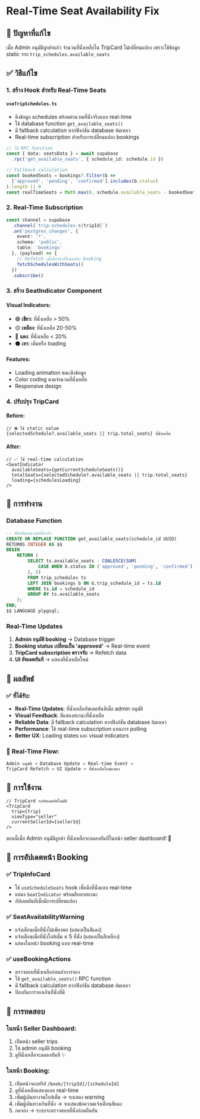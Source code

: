# Real-Time Seat Availability Fix

## 🎯 ปัญหาที่แก้ไข

เมื่อ Admin อนุมัติลูกค้าแล้ว จำนวนที่นั่งเหลือใน TripCard ไม่เปลี่ยนแปลง เพราะใช้ข้อมูล static จาก `trip_schedules.available_seats`

## ✅ วิธีแก้ไข

### 1. **สร้าง Hook สำหรับ Real-Time Seats**

#### `useTripSchedules.ts`
- ดึงข้อมูล schedules พร้อมคำนวณที่นั่งจริงแบบ real-time
- ใช้ database function `get_available_seats()` 
- มี fallback calculation หากฟังก์ชัน database ล้มเหลว
- Real-time subscription สำหรับการเปลี่ยนแปลง bookings

```typescript
// ใช้ RPC function
const { data: seatsData } = await supabase
  .rpc('get_available_seats', { schedule_id: schedule.id })

// Fallback calculation
const bookedSeats = bookings?.filter(b => 
  ['approved', 'pending', 'confirmed'].includes(b.status)
).length || 0
const realTimeSeats = Math.max(0, schedule.available_seats - bookedSeats)
```

### 2. **Real-Time Subscription**
```typescript
const channel = supabase
  .channel(`trip-schedules-${tripId}`)
  .on('postgres_changes', {
    event: '*',
    schema: 'public', 
    table: 'bookings'
  }, (payload) => {
    // Refetch เมื่อมีการเปลี่ยนแปลง booking
    fetchSchedulesWithSeats()
  })
  .subscribe()
```

### 3. **สร้าง SeatIndicator Component**

#### Visual Indicators:
- 🟢 **เขียว**: ที่นั่งเหลือ > 50%
- 🟡 **เหลือง**: ที่นั่งเหลือ 20-50%  
- 🔴 **แดง**: ที่นั่งเหลือ < 20%
- ⚫ **เทา**: เต็มหรือ loading

#### Features:
- Loading animation ขณะดึงข้อมูล
- Color coding ตามจำนวนที่นั่งเหลือ
- Responsive design

### 4. **ปรับปรุง TripCard**

#### Before:
```tsx
// ❌ ใช้ static value
{selectedSchedule?.available_seats || trip.total_seats} ที่นั่งเหลือ
```

#### After:
```tsx
// ✅ ใช้ real-time calculation
<SeatIndicator 
  availableSeats={getCurrentScheduleSeats()}
  totalSeats={selectedSchedule?.available_seats || trip.total_seats}
  loading={schedulesLoading}
/>
```

## 🔧 การทำงาน

### Database Function
```sql
-- ฟังก์ชันคำนวณที่นั่งจริง
CREATE OR REPLACE FUNCTION get_available_seats(schedule_id UUID)
RETURNS INTEGER AS $$
BEGIN
    RETURN (
        SELECT ts.available_seats - COALESCE(SUM(
            CASE WHEN b.status IN ('approved', 'pending', 'confirmed') THEN 1 ELSE 0 END
        ), 0)
        FROM trip_schedules ts
        LEFT JOIN bookings b ON b.trip_schedule_id = ts.id
        WHERE ts.id = schedule_id
        GROUP BY ts.available_seats
    );
END;
$$ LANGUAGE plpgsql;
```

### Real-Time Updates
1. **Admin อนุมัติ booking** → Database trigger
2. **Booking status เปลี่ยนเป็น 'approved'** → Real-time event
3. **TripCard subscription ตรวจจับ** → Refetch data  
4. **UI อัพเดตทันที** → แสดงที่นั่งเหลือใหม่

## 🎯 ผลลัพธ์

### ✅ **ที่ได้รับ:**
- **Real-Time Updates**: ที่นั่งเหลืออัพเดตทันทีเมื่อ admin อนุมัติ
- **Visual Feedback**: สีแสดงสถานะที่นั่งเหลือ
- **Reliable Data**: มี fallback calculation หากฟังก์ชัน database ล้มเหลว
- **Performance**: ใช้ real-time subscription แทนการ polling
- **Better UX**: Loading states และ visual indicators

### 🔄 **Real-Time Flow:**
```
Admin อนุมัติ → Database Update → Real-time Event → 
TripCard Refetch → UI Update → ที่นั่งเหลือใหม่แสดง
```

## 🚀 **การใช้งาน**

```tsx
// TripCard จะอัพเดตอัตโนมัติ
<TripCard 
  trip={trip} 
  viewType="seller" 
  currentSellerId={sellerId} 
/>
```

ตอนนี้เมื่อ Admin อนุมัติลูกค้า ที่นั่งเหลือจะลดลงทันทีในหน้า seller dashboard! 🎉

## 📝 **การอัปเดตหน้า Booking**

### ✅ **TripInfoCard**
- ใช้ `useScheduleSeats` hook เพื่อดึงที่นั่งแบบ real-time
- แสดง `SeatIndicator` พร้อมสีบอกสถานะ
- อัปเดตทันทีเมื่อมีการเปลี่ยนแปลง

### ✅ **SeatAvailabilityWarning** 
- แจ้งเตือนเมื่อที่นั่งไม่เพียงพอ (แสดงเป็นสีแดง)
- แจ้งเตือนเมื่อที่นั่งใกล้เต็ม ≤ 5 ที่นั่ง (แสดงเป็นสีเหลือง)
- แสดงในหน้า booking แบบ real-time

### ✅ **useBookingActions**
- ตรวจสอบที่นั่งเหลือก่อนทำการจอง
- ใช้ `get_available_seats()` RPC function
- มี fallback calculation หากฟังก์ชัน database ล้มเหลว
- ป้องกันการจองเกินที่นั่งที่มี

## 🧪 **การทดสอบ**

### ในหน้า Seller Dashboard:
1. เปิดหน้า seller trips
2. ให้ admin อนุมัติ booking 
3. ดูที่นั่งเหลือจะลดลงทันที ✨

### ในหน้า Booking:
1. เปิดหน้าจองทริป `/book/[tripId]/[scheduleId]`
2. ดูที่นั่งเหลือแสดงแบบ real-time
3. เพิ่มผู้เดินทางจนใกล้เต็ม → จะแสดง warning
4. เพิ่มผู้เดินทางเกินที่นั่ง → จะแสดงข้อความแจ้งเตือนสีแดง
5. กดจอง → ระบบจะตรวจสอบที่นั่งก่อนยืนยัน
